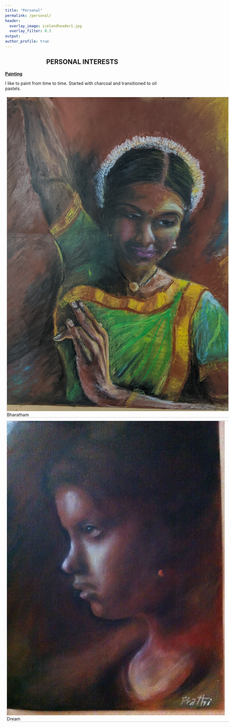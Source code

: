 ```yaml
---
title: "Personal"
permalink: /personal/
header:
  overlay_image: icelandheader1.jpg
  overlay_filter: 0.3
output: 
author_profile: true
---
```

## **<center>PERSONAL INTERESTS</center>**
<ins><b>Painting</b></ins>

I like to paint from time to time. Started with charcoal and transitioned to oil pastels.<br>
<html>
<head>
<style>
div.gallery {
  margin: 5px;
  border: 1px solid #ccc;
  float: left;
  width: 1024px;
}

div.gallery:hover {
  border: 1px solid #777;
}

div.gallery img {
  width: 100%;
  height: auto;
}

div.desc {
  padding: 15px;
  text-align: center;
}
</style>
</head>
<body>

<div class="gallery">
  <a target="_blank" href="../images/painting_dance.jpg">
    <img src="../images/painting_dance.jpg" alt="Bharatham" >
  </a>
  <div class="desc">Bharatham</div>
</div>

<div class="gallery">
  <a target="_blank" href="../images/girl.jpg">
    <img src="../images/girl.jpg" alt="dream" >
  </a>
  <div class="desc">Dream</div>
</div>
</body>
